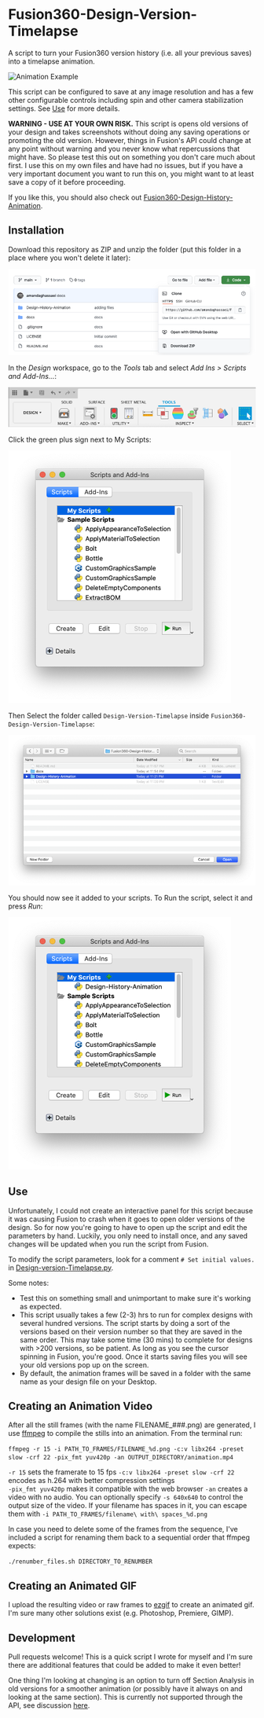 # Fusion360-Design-Version-Timelapse
A script to turn your Fusion360 version history (i.e. all your previous saves) into a timelapse animation.

![Animation Example](/docs/animation.gif)

This script can be configured to save at any image resolution and has a few other configurable controls including spin and other camera stabilization settings.  See [Use](#Use) for more details.  

**WARNING - USE AT YOUR OWN RISK.**  This script is opens old versions of your design and takes screenshots without doing any saving operations or promoting the old version.  However, things in Fusion's API could change at any point without warning and you never know what repercussions that might have.  So please test this out on something you don't care much about first.  I use this on my own files and have had no issues, but if you have a very important document you want to run this on, you might want to at least save a copy of it before proceeding.

If you like this, you should also check out [Fusion360-Design-History-Animation](https://github.com/amandaghassaei/Fusion360-Design-History-Animation).

## Installation

Download this repository as ZIP and unzip the folder (put this folder in a place where you won't delete it later):

![Download button](/docs/download.png)

In the *Design* workspace, go to the *Tools* tab and select *Add Ins > Scripts and Add-Ins...*:

![Tools Menu](/docs/tools.png)

Click the green plus sign next to My Scripts:

![Add Script](/docs/addscript.png)

Then Select the folder called `Design-Version-Timelapse` inside `Fusion360-Design-Version-Timelapse`:

![Select Folder](/docs/selectfolder.png)

You should now see it added to your scripts.  To Run the script, select it and press *Run*:

![Script Added](/docs/scriptadded.png)


## Use

Unfortunately, I could not create an interactive panel for this script because it was causing Fusion to crash when it goes to open older versions of the design.  So for now you're going to have to open up the script and edit the parameters by hand.  Luckily, you only need to install once, and any saved changes will be updated when you run the script from Fusion.

To modify the script parameters, look for a comment `# Set initial values.` in [Design-version-Timelapse.py](Design-Version-Timelapse/Design-Version-Timelapse.py).

Some notes:

- Test this on something small and unimportant to make sure it's working as expected.
- This script usually takes a few (2-3) hrs to run for complex designs with several hundred versions.  The script starts by doing a sort of the versions based on their version number so that they are saved in the same order.  This may take some time (30 mins) to complete for designs with >200 versions, so be patient.  As long as you see the cursor spinning in Fusion, you're good.  Once it starts saving files you will see your old versions pop up on the screen.
- By default, the animation frames will be saved in a folder with the same name as your design file on your Desktop.


## Creating an Animation Video

After all the still frames (with the name FILENAME_###.png) are generated, I use [ffmpeg](https://ffmpeg.org/) to compile the stills into an animation.  From the terminal run:

```ffmpeg -r 15 -i PATH_TO_FRAMES/FILENAME_%d.png -c:v libx264 -preset slow -crf 22 -pix_fmt yuv420p -an OUTPUT_DIRECTORY/animation.mp4```

`-r 15` sets the framerate to 15 fps
`-c:v libx264 -preset slow -crf 22` encodes as h.264 with better compression settings  
`-pix_fmt yuv420p` makes it compatible with the web browser
`-an` creates a video with no audio. 
You can optionally specify `-s 640x640` to control the output size of the video. 
If your filename has spaces in it, you can escape them with `-i PATH_TO_FRAMES/filename\ with\ spaces_%d.png`

In case you need to delete some of the frames from the sequence, I've included a script for renaming them back to a sequential order that ffmpeg expects:

`./renumber_files.sh DIRECTORY_TO_RENUMBER`


## Creating an Animated GIF

I upload the resulting video or raw frames to [ezgif](https://ezgif.com/) to create an animated gif.  I'm sure many other solutions exist (e.g. Photoshop, Premiere, GIMP).


## Development

Pull requests welcome!  This is a quick script I wrote for myself and I'm sure there are additional features that could be added to make it even better!  

One thing I'm looking at changing is an option to turn off Section Analysis in old versions for a smoother animation (or possibly have it always on and looking at the same section).  This is currently not supported through the API, see discussion [here](https://forums.autodesk.com/t5/fusion-360-api-and-scripts/access-section-analysis/m-p/9693712).

